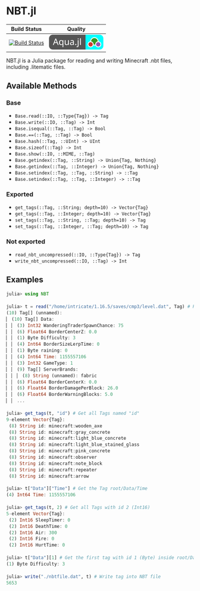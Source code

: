 # NBT.jl

| **Build Status**                        | **Quality**                     |
|:---------------------------------------:|:-------------------------------:|
| [![Build Status][build-img]][build-url] | [![Aqua QA][aqua-img]][aqua-url]|

NBT.jl is a Julia package for reading and writing Minecraft .nbt files, including .litematic files.

## Available Methods

### Base
  - `Base.read(::IO, ::Type{Tag}) -> Tag`
  - `Base.write(::IO, ::Tag) -> Int`
  - `Base.isequal(::Tag, ::Tag) -> Bool`
  - `Base.==(::Tag, ::Tag) -> Bool`
  - `Base.hash(::Tag, ::UInt) -> UInt`
  - `Base.sizeof(::Tag) -> Int`
  - `Base.show(::IO, ::MIME, ::Tag)`
  - `Base.getindex(::Tag, ::String) -> Union{Tag, Nothing}`
  - `Base.getindex(::Tag, ::Integer) -> Union{Tag, Nothing}`
  - `Base.setindex(::Tag, ::Tag, ::String) -> ::Tag`
  - `Base.setindex(::Tag, ::Tag, ::Integer) -> ::Tag`

### Exported
  - `get_tags(::Tag, ::String; depth=10) -> Vector{Tag}`
  - `get_tags(::Tag, ::Integer; depth=10) -> Vector{Tag}`
  - `set_tags(::Tag, ::String, ::Tag; depth=10) -> Tag`
  - `set_tags(::Tag, ::Integer, ::Tag; depth=10) -> Tag`

### Not exported
  - `read_nbt_uncompressed(::IO, ::Type{Tag}) -> Tag`
  - `write_nbt_uncompressed(::IO, ::Tag) -> Int`

## Examples
```julia
julia> using NBT

julia> t = read("/home/intricate/1.16.5/saves/cmp3/level.dat", Tag) # Read a Tag from NBT file
(10) Tag[] (unnamed):
▏ (10) Tag[] Data:
▏ ▏ (3) Int32 WanderingTraderSpawnChance: 75
▏ ▏ (6) Float64 BorderCenterZ: 0.0
▏ ▏ (1) Byte Difficulty: 3
▏ ▏ (4) Int64 BorderSizeLerpTime: 0
▏ ▏ (1) Byte raining: 0
▏ ▏ (4) Int64 Time: 1155557106
▏ ▏ (3) Int32 GameType: 1
▏ ▏ (9) Tag[] ServerBrands:
▏ ▏ ▏ (8) String (unnamed): fabric
▏ ▏ (6) Float64 BorderCenterX: 0.0
▏ ▏ (6) Float64 BorderDamagePerBlock: 26.0
▏ ▏ (6) Float64 BorderWarningBlocks: 5.0
▏ ▏ ...

julia> get_tags(t, "id") # Get all Tags named "id"
9-element Vector{Tag}:
 (8) String id: minecraft:wooden_axe
 (8) String id: minecraft:gray_concrete
 (8) String id: minecraft:light_blue_concrete
 (8) String id: minecraft:light_blue_stained_glass
 (8) String id: minecraft:pink_concrete
 (8) String id: minecraft:observer
 (8) String id: minecraft:note_block
 (8) String id: minecraft:repeater
 (8) String id: minecraft:arrow

julia> t["Data"]["Time"] # Get the Tag root/Data/Time
(4) Int64 Time: 1155557106

julia> get_tags(t, 2) # Get all Tags with id 2 (Int16)
5-element Vector{Tag}:
 (2) Int16 SleepTimer: 0
 (2) Int16 DeathTime: 0
 (2) Int16 Air: 300
 (2) Int16 Fire: 0
 (2) Int16 HurtTime: 0

julia> t["Data"][1] # Get the first tag with id 1 (Byte) inside root/Data
(1) Byte Difficulty: 3

julia> write("./nbtfile.dat", t) # Write tag into NBT file
5653
```

[build-img]: https://github.com/lntricate1/NBT.jl/actions/workflows/ci_unit.yml/badge.svg
[build-url]: https://github.com/lntricate1/NBT.jl/actions/workflows/ci_unit.yml

[aqua-img]: https://raw.githubusercontent.com/JuliaTesting/Aqua.jl/master/badge.svg
[aqua-url]: https://github.com/JuliaTesting/Aqua.jl
